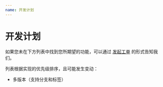 ```yaml
---
name: 开发计划
---
```


# 开发计划

如果您未在下方列表中找到您所期望的功能，可以通过 [发起工单](https://github.com/peachdocs/peach/issues) 的形式告知我们。

列表根据实现的优先级排序，且可能发生变动：

- 多版本（支持分支和标签）